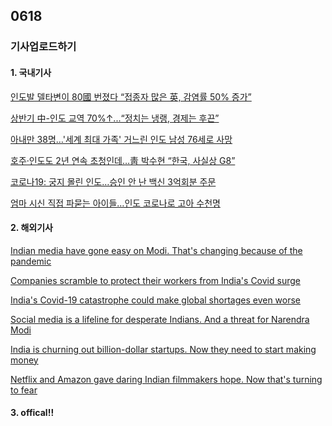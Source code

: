 ## 0618
### 기사업로드하기
#### 1. 국내기사

[인도발 델타변이 80國 번졌다 “접종자 많은 英, 감염률 50% 증가”](https://www.chosun.com/international/international_general/2021/06/17/XPZOJV7B3RDFBNBYLHRSGFP6FM/)

[상반기 中-인도 교역 70%↑...“정치는 냉랭, 경제는 후끈”](https://biz.chosun.com/international/international_economy/2021/06/09/KOXVYTY3OJCG3LLSI7ATXSYABY/)

[아내만 38명…'세계 최대 가족' 거느린 인도 남성 76세로 사망](https://www.yna.co.kr/view/AKR20210614071700077)

[호주·인도도 2년 연속 초청인데…靑 박수현 “한국, 사실상 G8”](https://biz.chosun.com/policy/politics/2021/06/14/DHZH6MF4BVG6VCIDDSXBFTDWDQ/)

[코로나19: 궁지 몰린 인도…승인 안 난 백신 3억회분 주문](https://www.bbc.com/korean/international-57358030)

[엄마 시신 직접 파묻는 아이들…인도 코로나로 고아 수천명](https://www.yna.co.kr/view/AKR20210612039000009)

>

#### 2. 해외기사

[Indian media have gone easy on Modi. That's changing because of the pandemic](https://edition.cnn.com/2021/05/23/media/modi-india-media-covid-intl-hnk/index.html)

[Companies scramble to protect their workers from India's Covid surge](https://edition.cnn.com/2021/05/04/investing/india-pandemic-wall-street/index.html)

[India's Covid-19 catastrophe could make global shortages even worse](https://edition.cnn.com/2021/05/10/business/india-covid-industries-intl-hnk/index.html)

[Social media is a lifeline for desperate Indians. And a threat for Narendra Modi](https://edition.cnn.com/2021/05/01/tech/india-covid-twitter-modi-facebook-intl-hnk/index.html)

[India is churning out billion-dollar startups. Now they need to start making money](https://edition.cnn.com/2021/04/23/tech/india-startups-unicorns-intl-hnk/index.html)

[Netflix and Amazon gave daring Indian filmmakers hope. Now that's turning to fear](https://edition.cnn.com/2021/03/27/media/netflix-amazon-india-censors-intl-hnk/index.html)



>

#### 3. offical!!

[]()

[]()

